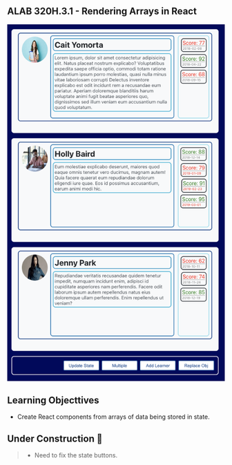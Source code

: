 ## ALAB 320H.3.1 - Rendering Arrays in React

<img alt='screen capture' src="./assets/dashboard.png"></div>

## Learning Objecttives

- Create React components from arrays of data being stored in state.

## Under Construction 🚧

> - Need to fix the state buttons.
